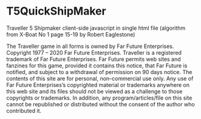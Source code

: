 # T5QuickShipMaker

Traveller 5 Shipmaker client-side javascript in single html file
(algorithm from X-Boat No 1 page 15-19 by Robert Eaglestone)

The Traveller game in all forms is owned by Far Future Enterprises. Copyright 1977 – 2020 Far Future Enterprises. Traveller is a registered trademark of Far Future Enterprises. Far Future permits web sites and fanzines for this game, provided it contains this notice, that Far Future is notified, and subject to a withdrawal of permission on 90 days notice. The contents of this site are for personal, non-commercial use only. Any use of Far Future Enterprises’s copyrighted material or trademarks anywhere on this web site and its files should not be viewed as a challenge to those copyrights or trademarks. In addition, any program/articles/file on this site cannot be republished or distributed without the consent of the author who contributed it.

